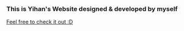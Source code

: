 
### This is Yihan's Website designed & developed by myself
[Feel free to check it out :D](https://yihanlyh.github.io/)

